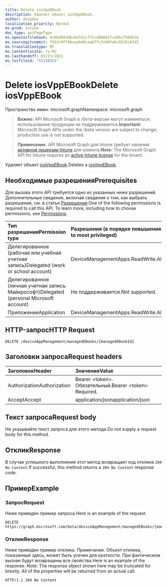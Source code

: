 ```yaml
---
title: Delete iosVppEBook
description: Удаляет объект iosVppEBook.
author: dougeby
localization_priority: Normal
ms.prod: intune
doc_type: apiPageType
ms.openlocfilehash: 9c0bd983d6c64551cf7cc408661fcdd5cf50d516
ms.sourcegitcommit: f592c9ff96ceeb40caa67fcfe90fe6c8525cb7d2
ms.translationtype: MT
ms.contentlocale: ru-RU
ms.lasthandoff: 03/23/2021
ms.locfileid: "51128525"
---
```

# <a name="delete-iosvppebook"></a><span data-ttu-id="15d7a-103">Delete iosVppEBook</span><span class="sxs-lookup"><span data-stu-id="15d7a-103">Delete iosVppEBook</span></span>

<span data-ttu-id="15d7a-104">Пространство имен: microsoft.graph</span><span class="sxs-lookup"><span data-stu-id="15d7a-104">Namespace: microsoft.graph</span></span>

> <span data-ttu-id="15d7a-105">**Важно:** API Microsoft Graph в /бета-версии могут изменяться; использование продукции не поддерживается.</span><span class="sxs-lookup"><span data-stu-id="15d7a-105">**Important:** Microsoft Graph APIs under the /beta version are subject to change; production use is not supported.</span></span>

> <span data-ttu-id="15d7a-106">**Примечание.** API Microsoft Graph для Intune требует наличия [активной лицензии Intune](https://go.microsoft.com/fwlink/?linkid=839381) для клиента.</span><span class="sxs-lookup"><span data-stu-id="15d7a-106">**Note:** The Microsoft Graph API for Intune requires an [active Intune license](https://go.microsoft.com/fwlink/?linkid=839381) for the tenant.</span></span>

<span data-ttu-id="15d7a-107">Удаляет объект [iosVppEBook](../resources/intune-books-iosvppebook.md).</span><span class="sxs-lookup"><span data-stu-id="15d7a-107">Deletes a [iosVppEBook](../resources/intune-books-iosvppebook.md).</span></span>

## <a name="prerequisites"></a><span data-ttu-id="15d7a-108">Необходимые разрешения</span><span class="sxs-lookup"><span data-stu-id="15d7a-108">Prerequisites</span></span>
<span data-ttu-id="15d7a-p101">Для вызова этого API требуется одно из указанных ниже разрешений. Дополнительные сведения, включая сведения о том, как выбрать разрешения, см. в статье [Разрешения](/graph/permissions-reference).</span><span class="sxs-lookup"><span data-stu-id="15d7a-p101">One of the following permissions is required to call this API. To learn more, including how to choose permissions, see [Permissions](/graph/permissions-reference).</span></span>

|<span data-ttu-id="15d7a-111">Тип разрешения</span><span class="sxs-lookup"><span data-stu-id="15d7a-111">Permission type</span></span>|<span data-ttu-id="15d7a-112">Разрешения (в порядке повышения привилегий)</span><span class="sxs-lookup"><span data-stu-id="15d7a-112">Permissions (from least to most privileged)</span></span>|
|:---|:---|
|<span data-ttu-id="15d7a-113">Делегированное (рабочая или учебная учетная запись)</span><span class="sxs-lookup"><span data-stu-id="15d7a-113">Delegated (work or school account)</span></span>|<span data-ttu-id="15d7a-114">DeviceManagementApps.ReadWrite.All</span><span class="sxs-lookup"><span data-stu-id="15d7a-114">DeviceManagementApps.ReadWrite.All</span></span>|
|<span data-ttu-id="15d7a-115">Делегированное (личная учетная запись Майкрософт)</span><span class="sxs-lookup"><span data-stu-id="15d7a-115">Delegated (personal Microsoft account)</span></span>|<span data-ttu-id="15d7a-116">Не поддерживается.</span><span class="sxs-lookup"><span data-stu-id="15d7a-116">Not supported.</span></span>|
|<span data-ttu-id="15d7a-117">Приложение</span><span class="sxs-lookup"><span data-stu-id="15d7a-117">Application</span></span>|<span data-ttu-id="15d7a-118">DeviceManagementApps.ReadWrite.All</span><span class="sxs-lookup"><span data-stu-id="15d7a-118">DeviceManagementApps.ReadWrite.All</span></span>|

## <a name="http-request"></a><span data-ttu-id="15d7a-119">HTTP-запрос</span><span class="sxs-lookup"><span data-stu-id="15d7a-119">HTTP Request</span></span>
<!-- {
  "blockType": "ignored"
}
-->
``` http
DELETE /deviceAppManagement/managedEBooks/{managedEBookId}
```

## <a name="request-headers"></a><span data-ttu-id="15d7a-120">Заголовки запроса</span><span class="sxs-lookup"><span data-stu-id="15d7a-120">Request headers</span></span>
|<span data-ttu-id="15d7a-121">Заголовок</span><span class="sxs-lookup"><span data-stu-id="15d7a-121">Header</span></span>|<span data-ttu-id="15d7a-122">Значение</span><span class="sxs-lookup"><span data-stu-id="15d7a-122">Value</span></span>|
|:---|:---|
|<span data-ttu-id="15d7a-123">Authorization</span><span class="sxs-lookup"><span data-stu-id="15d7a-123">Authorization</span></span>|<span data-ttu-id="15d7a-124">Bearer &lt;token&gt;. Обязательный.</span><span class="sxs-lookup"><span data-stu-id="15d7a-124">Bearer &lt;token&gt; Required.</span></span>|
|<span data-ttu-id="15d7a-125">Accept</span><span class="sxs-lookup"><span data-stu-id="15d7a-125">Accept</span></span>|<span data-ttu-id="15d7a-126">application/json</span><span class="sxs-lookup"><span data-stu-id="15d7a-126">application/json</span></span>|

## <a name="request-body"></a><span data-ttu-id="15d7a-127">Текст запроса</span><span class="sxs-lookup"><span data-stu-id="15d7a-127">Request body</span></span>
<span data-ttu-id="15d7a-128">Не указывайте текст запроса для этого метода.</span><span class="sxs-lookup"><span data-stu-id="15d7a-128">Do not supply a request body for this method.</span></span>

## <a name="response"></a><span data-ttu-id="15d7a-129">Отклик</span><span class="sxs-lookup"><span data-stu-id="15d7a-129">Response</span></span>
<span data-ttu-id="15d7a-130">В случае успешного выполнения этот метод возвращает код отклика `204 No Content`.</span><span class="sxs-lookup"><span data-stu-id="15d7a-130">If successful, this method returns a `204 No Content` response code.</span></span>

## <a name="example"></a><span data-ttu-id="15d7a-131">Пример</span><span class="sxs-lookup"><span data-stu-id="15d7a-131">Example</span></span>

### <a name="request"></a><span data-ttu-id="15d7a-132">Запрос</span><span class="sxs-lookup"><span data-stu-id="15d7a-132">Request</span></span>
<span data-ttu-id="15d7a-133">Ниже приведен пример запроса.</span><span class="sxs-lookup"><span data-stu-id="15d7a-133">Here is an example of the request.</span></span>
``` http
DELETE https://graph.microsoft.com/beta/deviceAppManagement/managedEBooks/{managedEBookId}
```

### <a name="response"></a><span data-ttu-id="15d7a-134">Отклик</span><span class="sxs-lookup"><span data-stu-id="15d7a-134">Response</span></span>
<span data-ttu-id="15d7a-p102">Ниже приведен пример отклика. Примечание. Объект отклика, показанный здесь, может быть усечен для краткости. При фактическом вызове будут возвращены все свойства.</span><span class="sxs-lookup"><span data-stu-id="15d7a-p102">Here is an example of the response. Note: The response object shown here may be truncated for brevity. All of the properties will be returned from an actual call.</span></span>
``` http
HTTP/1.1 204 No Content
```




